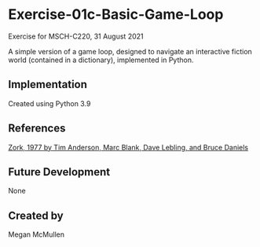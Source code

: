 # Exercise-01c-Basic-Game-Loop
Exercise for MSCH-C220, 31 August 2021

A simple version of a game loop, designed to navigate an interactive fiction world (contained in a dictionary), implemented in Python.

## Implementation
Created using Python 3.9

## References
[Zork, 1977 by Tim Anderson, Marc Blank, Dave Lebling, and Bruce Daniels](https://en.wikipedia.org/wiki/Zork)

## Future Development
None

## Created by
Megan McMullen
